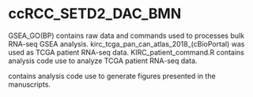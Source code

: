 # ccRCC_SETD2_DAC_BMN
GSEA_GO(BP) contains raw data and commands used to processes bulk RNA-seq GSEA analysis.
kirc_tcga_pan_can_atlas_2018_(cBioPortal) was used as TCGA patient RNA-seq data. KIRC_patient_command.R contains analysis code use to analyze TCGA patient RNA-seq data.

contains analysis code use to generate figures presented in the manuscripts.


